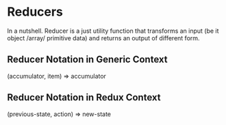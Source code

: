 # Reducers

In a nutshell. Reducer is a just utility function that transforms an input (be it object /array/ primitive data) and 
returns an output of different form.

## Reducer Notation in Generic Context

(accumulator, item) => accumulator

## Reducer Notation in Redux Context

(previous-state, action) => new-state
